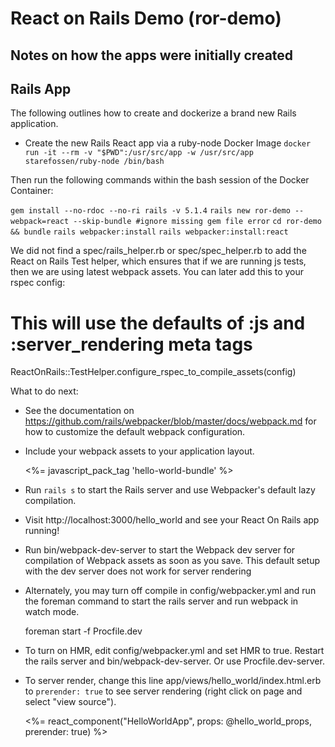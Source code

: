 # React on Rails Demo (ror-demo)
## Notes on how the apps were initially created

## Rails App

The following outlines how to create and dockerize a brand new Rails application.

* Create the new Rails React app via a ruby-node Docker Image `docker run -it --rm -v "$PWD":/usr/src/app -w /usr/src/app starefossen/ruby-node /bin/bash` 

Then run the following commands within the bash session of the Docker Container:

`gem install --no-rdoc --no-ri rails -v 5.1.4`
`rails new ror-demo --webpack=react --skip-bundle #ignore missing gem file error`
`cd ror-demo && bundle`
`rails webpacker:install`
`rails webpacker:install:react`

We did not find a spec/rails_helper.rb or spec/spec_helper.rb to add
the React on Rails Test helper, which ensures that if we are running
js tests, then we are using latest webpack assets. You can later add
this to your rspec config:

# This will use the defaults of :js and :server_rendering meta tags
ReactOnRails::TestHelper.configure_rspec_to_compile_assets(config)


What to do next:

  - See the documentation on https://github.com/rails/webpacker/blob/master/docs/webpack.md
    for how to customize the default webpack configuration.

  - Include your webpack assets to your application layout.

      <%= javascript_pack_tag 'hello-world-bundle' %>

  - Run `rails s` to start the Rails server and use Webpacker's default lazy compilation.

  - Visit http://localhost:3000/hello_world and see your React On Rails app running!

  - Run bin/webpack-dev-server to start the Webpack dev server for compilation of Webpack
    assets as soon as you save. This default setup with the dev server does not work
    for server rendering

  - Alternately, you may turn off compile in config/webpacker.yml and run the foreman
    command to start the rails server and run webpack in watch mode.

      foreman start -f Procfile.dev

  - To turn on HMR, edit config/webpacker.yml and set HMR to true. Restart the rails server
    and bin/webpack-dev-server. Or use Procfile.dev-server.

  - To server render, change this line app/views/hello_world/index.html.erb to
    `prerender: true` to see server rendering (right click on page and select "view source").

      <%= react_component("HelloWorldApp", props: @hello_world_props, prerender: true) %>